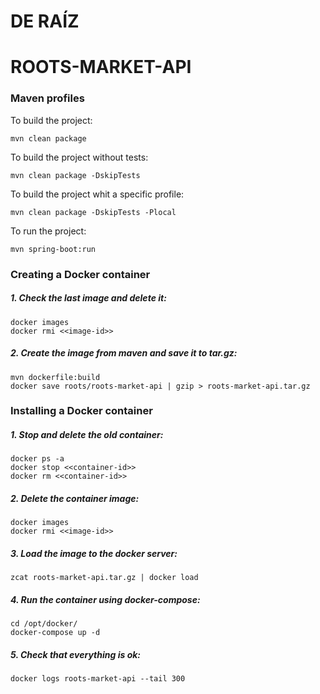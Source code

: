 # DE RAÍZ # 
# ROOTS-MARKET-API #

### Maven profiles

To build the project:

    mvn clean package

To build the project without tests:

    mvn clean package -DskipTests

To build the project whit a specific profile:

    mvn clean package -DskipTests -Plocal   
        
To run the project:

    mvn spring-boot:run

### Creating a Docker container

##### 1. Check the last image and delete it:
    
    docker images
    docker rmi <<image-id>>
    
##### 2. Create the image from maven and save it to tar.gz:

    mvn dockerfile:build
    docker save roots/roots-market-api | gzip > roots-market-api.tar.gz

### Installing a Docker container
    
##### 1. Stop and delete the old container:

    docker ps -a
    docker stop <<container-id>>  
    docker rm <<container-id>>

##### 2. Delete the container image:

    docker images
    docker rmi <<image-id>>  
        
##### 3. Load the image to the docker server:

    zcat roots-market-api.tar.gz | docker load  

##### 4. Run the container using docker-compose:

    cd /opt/docker/
    docker-compose up -d
      
##### 5. Check that everything is ok:

    docker logs roots-market-api --tail 300
